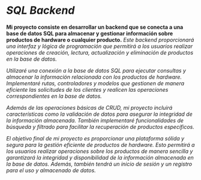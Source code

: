 # _SQL Backend_

**Mi proyecto consiste en desarrollar un backend que se conecta a una base de datos SQL para almacenar y gestionar información sobre productos de hardware o cualquier producto.** _Este backend proporcionará una interfaz y lógica de programación que permitirá a los usuarios realizar operaciones de creación, lectura, actualización y eliminación de productos en la base de datos._

_Utilizaré una conexión a la base de datos SQL para ejecutar consultas y almacenar la información relacionada con los productos de hardware. Implementaré rutas, controladores y modelos que gestionen de manera eficiente las solicitudes de los clientes y realicen las operaciones correspondientes en la base de datos._

_Además de las operaciones básicas de CRUD, mi proyecto incluirá características como la validación de datos para asegurar la integridad de la información almacenada. También implementaré funcionalidades de búsqueda y filtrado para facilitar la recuperación de productos específicos._

_El objetivo final de mi proyecto es proporcionar una plataforma sólida y segura para la gestión eficiente de productos de hardware. Esto permitirá a los usuarios realizar operaciones sobre los productos de manera sencilla y garantizará la integridad y disponibilidad de la información almacenada en la base de datos. Además, también tendrá un inicio de sesión y un registro para el uso y almacenado de datos._
